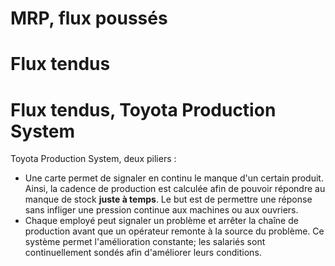 # MRP, flux poussés
# Flux tendus
# Flux tendus, Toyota Production System
Toyota Production System, deux piliers :
- Une carte permet de signaler en continu le manque d'un certain produit. Ainsi, la cadence de production est calculée afin de pouvoir répondre au manque de stock **juste à temps**. Le but est de permettre une réponse sans infliger une pression continue aux machines ou aux ouvriers.
- Chaque employé peut signaler un problème et arrêter la chaîne de production avant que un opérateur remonte à la source du problème.
Ce système permet l'amélioration constante; les salariés sont continuellement sondés afin d'améliorer leurs conditions.